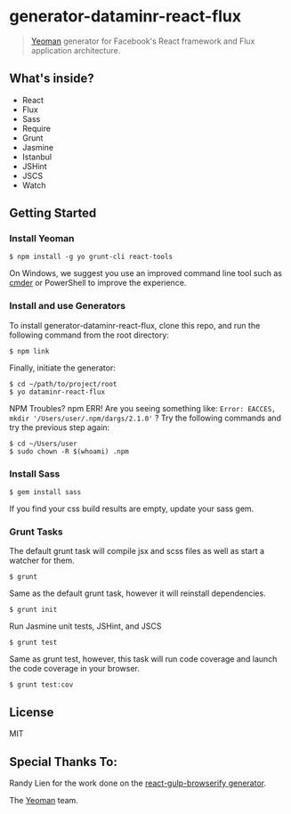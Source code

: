 # generator-dataminr-react-flux

> [Yeoman](http://yeoman.io) generator for Facebook's React framework and Flux application architecture.

## What's inside?

* React
* Flux
* Sass
* Require
* Grunt
* Jasmine
* Istanbul
* JSHint
* JSCS
* Watch

## Getting Started

### Install Yeoman

```
$ npm install -g yo grunt-cli react-tools
```

On Windows, we suggest you use an improved command line tool such as [cmder](http://bliker.github.io/cmder/)
or PowerShell to improve the experience.

### Install and use Generators

To install generator-dataminr-react-flux, clone this repo, and run the following command from the root directory:

```
$ npm link
```

Finally, initiate the generator:

```
$ cd ~/path/to/project/root
$ yo dataminr-react-flux
```

NPM Troubles? npm ERR! Are you seeing something like: `Error: EACCES, mkdir '/Users/user/.npm/dargs/2.1.0'` ?
Try the following commands and try the previous step again:

```
$ cd ~/Users/user
$ sudo chown -R $(whoami) .npm
```

### Install Sass

```
$ gem install sass
```

If you find your css build results are empty, update your sass gem.

### Grunt Tasks

The default grunt task will compile jsx and scss files as well as start a watcher for them.

```
$ grunt
```

Same as the default grunt task, however it will reinstall dependencies.

```
$ grunt init
```

Run Jasmine unit tests, JSHint, and JSCS

```
$ grunt test
```

Same as grunt test, however, this task will run code coverage and launch the code coverage in your browser.

```
$ grunt test:cov
```

## License

MIT

## Special Thanks To:

Randy Lien for the work done on the [react-gulp-browserify generator](https://github.com/randylien/generator-react-gulp-browserify).

The [Yeoman](http://yeoman.io) team.
